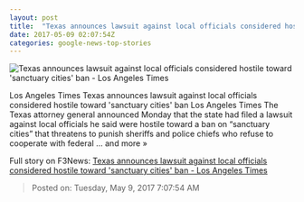 ```yaml
---
layout: post
title:  "Texas announces lawsuit against local officials considered hostile toward 'sanctuary cities' ban - Los Angeles Times"
date: 2017-05-09 02:07:54Z
categories: google-news-top-stories
---
```


![Texas announces lawsuit against local officials considered hostile toward 'sanctuary cities' ban - Los Angeles Times](http://www.trbimg.com/img-59112417/turbine/la-na-texas-sanctuary-cities-20170508)

Los Angeles Times Texas announces lawsuit against local officials considered hostile toward 'sanctuary cities' ban Los Angeles Times The Texas attorney general announced Monday that the state had filed a lawsuit against local officials he said were hostile toward a ban on “sanctuary cities” that threatens to punish sheriffs and police chiefs who refuse to cooperate with federal ... and more »


Full story on F3News: [Texas announces lawsuit against local officials considered hostile toward 'sanctuary cities' ban - Los Angeles Times](http://www.f3nws.com/n/egvQZ)

> Posted on: Tuesday, May 9, 2017 7:07:54 AM
